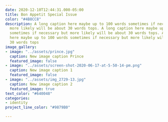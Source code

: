 ```yaml
---
date: 2020-12-10T12:44:31.000-05:00
title: Bon Appetit Special Issue
color: "#4B8CC8"
description: A long caption here maybe up to 100 words sometimes if necessary but
  more likely will be about 30 words tops. A long caption here maybe up to 100 words
  sometimes if necessary but more likely will be about 30 words tops. A long caption
  here maybe up to 100 words sometimes if necessary but more likely will be about
  30 words tops
image_gallery:
- image: "../assets/prince.jpg"
  caption: New image caption Prince
  featured_image: false
- image: "../assets/screen-shot-2020-06-17-at-5-50-14-pm.png"
  caption: New image caption 1
  featured_image: false
- image: "../assets/img_2729-13.jpg"
  caption: New image caption 2
  featured_image: true
text_color: "#640048"
categories:
- identity
project_line_color: "#9879B0"

---
```


